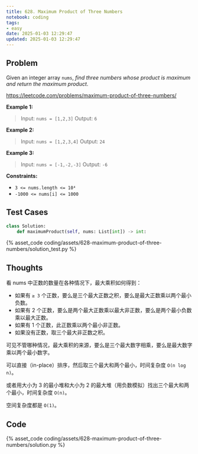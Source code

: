 ```yaml
---
title: 628. Maximum Product of Three Numbers
notebook: coding
tags:
- easy
date: 2025-01-03 12:29:47
updated: 2025-01-03 12:29:47
---
```

## Problem

Given an integer array `nums`, _find three numbers whose product is maximum and return the maximum product_.

<https://leetcode.com/problems/maximum-product-of-three-numbers/>

**Example 1:**

> Input: `nums = [1,2,3]`
> Output: `6`

**Example 2:**

> Input: `nums = [1,2,3,4]`
> Output: `24`

**Example 3:**

> Input: `nums = [-1,-2,-3]`
> Output: `-6`

**Constraints:**

- `3 <= nums.length <= 10⁴`
- `-1000 <= nums[i] <= 1000`

## Test Cases

``` python
class Solution:
    def maximumProduct(self, nums: List[int]) -> int:
```

{% asset_code coding/assets/628-maximum-product-of-three-numbers/solution_test.py %}

## Thoughts

看 nums 中正数的数量在各种情况下，最大乘积如何得到：

- 如果有 `≥ 3` 个正数，要么是三个最大正数之积，要么是最大正数乘以两个最小负数。
- 如果有 2 个正数，要么是两个最大正数乘以最大非正数，要么是两个最小负数乘以最大正数。
- 如果有 1 个正数，此正数乘以两个最小非正数。
- 如果没有正数，取三个最大非正数之积。

可见不管哪种情况，最大乘积的来源，要么是三个最大数字相乘，要么是最大数字乘以两个最小数字。

可以直接（in-place）排序，然后取三个最大和两个最小，时间复杂度 `O(n log n)`。

或者用大小为 3 的最小堆和大小为 2 的最大堆（用负数模拟）找出三个最大和两个最小，时间复杂度 `O(n)`。

空间复杂度都是 `O(1)`。

## Code

{% asset_code coding/assets/628-maximum-product-of-three-numbers/solution.py %}
